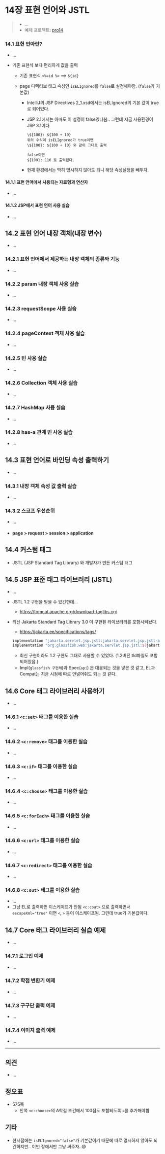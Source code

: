 # 14장 표현 언어와 JSTL



> * ...
> * 예제 프로젝트: [pro14](pro14)



### 14.1 표현 언아란?

* ...

* 기존 표현식 보다 편리하게 값을 출력

  * 기존 표현식 `<%=id %>` ==> `${id}`

  * page 디렉티브 태그 속성인 `isELIgnored`를 `false`로 설정해야함. (`false`가 기본값)

    * IntelliJ의 JSP Directives 2_1.xsd에서는 isELIgnored의 기본 값이 true로 되어있다.

    * JSP 2.1에서는 아마도 이 설정이 false였나봄.. 그런데 지금 사용환경이 JSP 3.1이다.

      ```
      \${100}: ${100 + 10} 
      위의 수식이 isELIgnored가 true이면 
      \${100}: ${100 + 10} 와 같이 그대로 출력
      
      false이면
      ${100}: 110 로 출력된다.
      ```

    * 현재 환경에서는 딱히 명시하지 않아도 되니 해당 속성설정을 빼두자.

      

      




#### 14.1.1 표현 언어에서 사용되는 자료형과 연산자

* ...

  

#### 14.1.2 JSP에서 표현 언어 사용 실습

* ...



## 14.2 표현 언어 내장 객체(내장 변수)

* ...

### 14.2.1 표현 언어에서 제공하는 내장 객체의 종류와 기능

* ...

### 14.2.2 param 내장 객체 사용 실습

* ...

### 14.2.3 requestScope 사용 실습

* ...

### 14.2.4 pageContext 객체 사용 실습

* ...

### 14.2.5 빈 사용 실습

* ...

### 14.2.6 Collection 객체 사용 실습

* ...

### 14.2.7 HashMap 사용 실습

* ...

### 14.2.8 has-a 관계 빈 사용 실습

* ...



## 14.3 표현 언어로 바인딩 속성 출력하기

* ...

### 14.3.1 내장 객체 속성 값 출력 실습

* ...

### 14.3.2 스코프 우선순위

* ...

* #### page > request > session > application



## 14.4 커스텀 태그

* JSTL (JSP Standard Tag Library) 와 개발자가 만든 커스텀 태그



## 14.5 JSP 표준 태그 라이브러리 (JSTL)

* ...

* JSTL 1.2 구현을 받을 수 있긴한데... 

  * https://tomcat.apache.org/download-taglibs.cgi

* 최신 Jakarta Standard Tag Library 3.0 이 구현된 라이브러리를 포함시켜놨다.

  * https://jakarta.ee/specifications/tags/

  ```groovy
  implementation "jakarta.servlet.jsp.jstl:jakarta.servlet.jsp.jstl-api:${jakartaServletJspJstlApiVersion}"
  implementation "org.glassfish.web:jakarta.servlet.jsp.jstl:${jakartaServletJspJstlVersion}"
  ```

  * 최신 구현이라도 1.2 구현도 그대로 사용할 수 있었다. (1.2버전 tld파일도 포함되어있음.)
  * Impl(`glassfish 구현체`)과 Spec(`api`) 은 대응되는 것을 넣은 것 같고, EL과 Compat는 지금 시점에 따로 안넣어줘도 되는 것 같다.



## 14.6 Core 태그 라이브러리 사용하기

* ...

### 14.6.1 `<c:set>` 태그를 이용한 실습

* ...

### 14.6.2 `<c:remove>` 태그를 이용한 실습

* ...

### 14.6.3 `<c:if>` 태그를 이용한 실습

* ...

### 14.6.4 `<c:choose>` 태그를 이용한 실습

* ...

### 14.6.5 `<c:forEach>` 태그를 이용한 실습

* ...

### 14.6.6 `<c:url>` 태그를 이용한 실습

* ...

### 14.6.7 `<c:redirect>` 태그를 이용한 실습

* ...

### 14.6.8 `<c:out>` 태그를 이용한 실습

* ...
* 그냥 EL로 출력하면 이스케이프가 안됨 `<c:cout>` 으로 출력하면서  `escapeXml="true"` 이면 `<`, `>` 등이 이스케이프됨. 그런데 true가 기본값이다.



## 14.7 Core 태그 라이브러리 실습 예제

* ...

### 14.7.1 로그인 예제

* ...

### 14.7.2 학점 변환기 예제

* ...

### 14.7.3 구구단 출력 예제

* ...

### 14.7.4 이미지 출력 예제

* ...






---

## 의견

* ...

  

## 정오표

* 575쪽
  * 안쪽 `<c:choose>`의 A학점 조건에서 100점도 포함되도록 `=`를 추가해야함



## 기타

* 현시점에는 `isELIgnored="false"`가 기본값이기 때문에 따로 명시하지 않아도 되긴하지만.. 이번 장에서만 그냥 써주자..😅

